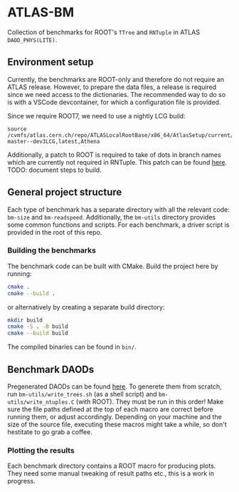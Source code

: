 # ATLAS-BM

Collection of benchmarks for ROOT's `TTree` and `RNTuple` in ATLAS `DAOD_PHYS(LITE)`.

## Environment setup

Currently, the benchmarks are ROOT-only and therefore do not require an ATLAS release. However, to prepare the data files, a release is required since we need access to the dictionaries. The recommended way to do so is with a VSCode devcontainer, for which a configuration file is provided.

Since we require ROOT7, we need to use a nightly LCG build:

```
source /cvmfs/atlas.cern.ch/repo/ATLASLocalRootBase/x86_64/AtlasSetup/current/AtlasSetup/scripts/asetup.sh master--dev3LCG,latest,Athena
```

Additionally, a patch to ROOT is required to take of dots in branch names which are currently not required in RNTuple. This patch can be found [here](https://github.com/enirolf/root/tree/athena-patches). TODO: document steps to build.

## General project structure

Each type of benchmark has a separate directory with all the relevant code: `bm-size` and `bm-readspeed`. Additionally, the `bm-utils` directory provides some common functions and scripts. For each benchmark, a driver script is provided in the root of this repo.

### Building the benchmarks

The benchmark code can be built with CMake. Build the project here by running:
```sh
cmake .
cmake --build .
```
or alternatively by creating a separate build directory:
```sh
mkdir build
cmake -S . -B build
cmake --build build
```
The compiled binaries can be found in `bin/`.

## Benchmark DAODs
Pregenerated DAODs can be found [here](https://cernbox.cern.ch/s/jRZWjRjSRJBjQKg). To generete them from scratch, run `bm-utils/write_trees.sh` (as a shell script) and `bm-utils/write_ntuples.C` (with ROOT). They must be run in this order! Make sure the file paths defined at the top of each macro are correct before running them, or adjust accordingly. Depending on your machine and the size of the source file, executing these macros might take a while, so don't hestitate to go grab a coffee.

### Plotting the results

Each benchmark directory contains a ROOT macro for producing plots. They need some manual tweaking of result paths etc., this is a work in progress.
